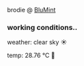 brodie @ [BluMint](https://www.linkedin.com/company/blumint-io/)

<!--weather_start-->
### working conditions..

weather: clear sky ☀️

temp: 28.76 °C 🥶

<!--weather_end-->
